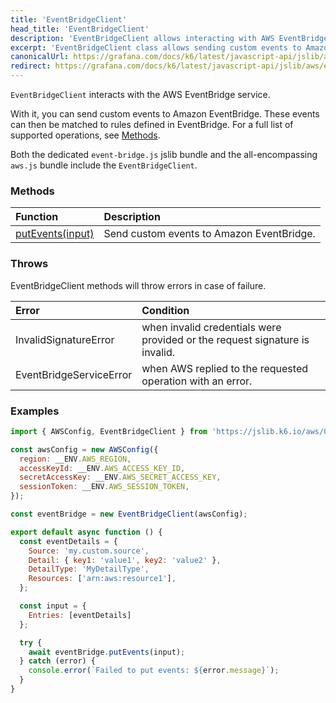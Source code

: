 ```yaml
---
title: 'EventBridgeClient'
head_title: 'EventBridgeClient'
description: 'EventBridgeClient allows interacting with AWS EventBridge service'
excerpt: 'EventBridgeClient class allows sending custom events to Amazon EventBridge so that they can be matched to rules.'
canonicalUrl: https://grafana.com/docs/k6/latest/javascript-api/jslib/aws/eventbridgeclient/
redirect: https://grafana.com/docs/k6/latest/javascript-api/jslib/aws/eventbridgeclient/
---
```


`EventBridgeClient` interacts with the AWS EventBridge service.

With it, you can send custom events to Amazon EventBridge. These events can then be matched to rules defined in EventBridge. For a full list of supported operations, see [Methods](#methods).

Both the dedicated `event-bridge.js` jslib bundle and the all-encompassing `aws.js` bundle include the `EventBridgeClient`.

### Methods

| Function                                                                                       | Description                                        |
| :--------------------------------------------------------------------------------------------- | :------------------------------------------------- |
| [putEvents(input)](/javascript-api/jslib/aws/eventbridgeclient/eventbridgeclient-putevents/) | Send custom events to Amazon EventBridge. |

### Throws

EventBridgeClient methods will throw errors in case of failure.

| Error                    | Condition                                                                   |
| :----------------------- | :-------------------------------------------------------------------------- |
| InvalidSignatureError    | when invalid credentials were provided or the request signature is invalid. |
| EventBridgeServiceError  | when AWS replied to the requested operation with an error.                  |

### Examples

<CodeGroup labels={[]}>

```javascript
import { AWSConfig, EventBridgeClient } from 'https://jslib.k6.io/aws/0.11.0/event-bridge.js';

const awsConfig = new AWSConfig({
  region: __ENV.AWS_REGION,
  accessKeyId: __ENV.AWS_ACCESS_KEY_ID,
  secretAccessKey: __ENV.AWS_SECRET_ACCESS_KEY,
  sessionToken: __ENV.AWS_SESSION_TOKEN,
});

const eventBridge = new EventBridgeClient(awsConfig);

export default async function () {
  const eventDetails = {
    Source: 'my.custom.source',
    Detail: { key1: 'value1', key2: 'value2' },
    DetailType: 'MyDetailType',
    Resources: ['arn:aws:resource1'],
  };

  const input = {
    Entries: [eventDetails]
  };

  try {
    await eventBridge.putEvents(input);
  } catch (error) {
    console.error(`Failed to put events: ${error.message}`);
  }
}
```

</CodeGroup>
